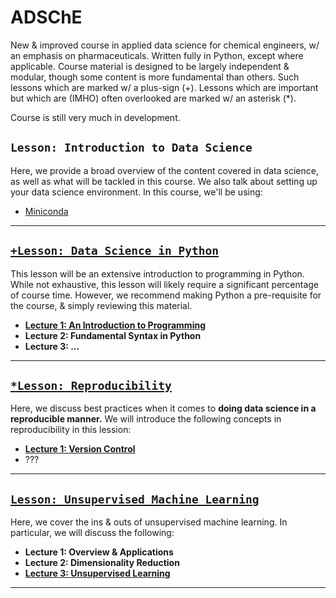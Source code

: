 # ADSChE
New & improved course in applied data science for chemical engineers, w/ an emphasis on pharmaceuticals. 
Written fully in Python, except where applicable. 
Course material is designed to be largely independent & modular, though some content is more fundamental than others.
Such lessons which are marked w/ a plus-sign (+).
Lessons which are important but which are (IMHO) often overlooked are marked w/ an asterisk (*). 

Course is still very much in development. 


## `Lesson: Introduction to Data Science`
Here, we provide a broad overview of the content covered in data science, as well as what will be tackled in this course. 
We also talk about setting up your data science environment. In this course, we'll be using:
- [Miniconda](https://docs.conda.io/en/latest/miniconda.html)

-----

## [`+Lesson: Data Science in Python`](https://github.com/curtispmartin/Education/tree/master/ADSChE/Python)
This lesson will be an extensive introduction to programming in Python. 
While not exhaustive, this lesson will likely require a significant percentage of course time. 
However, we recommend making Python a pre-requisite for the course, & simply reviewing this material.
- [**Lecture 1: An Introduction to Programming**](https://github.com/curtispmartin/Education/tree/master/ADSChE/Python/1-Programming)
- **Lecture 2: Fundamental Syntax in Python**
- **Lecture 3: ...**

-----

## [`*Lesson: Reproducibility`](https://github.com/curtispmartin/Education/tree/master/ADSChE/Reproducibility)
Here, we discuss best practices when it comes to **doing data science in a reproducible manner.** 
We will introduce the following concepts in reproducibility in this lession: 
- [**Lecture 1: Version Control**](https://github.com/curtispmartin/Education/tree/master/ADSChE/Reproducibility/2-VersionControl)
- ??? 

-----

## [`Lesson: Unsupervised Machine Learning`](https://github.com/curtispmartin/Education/tree/master/ADSChE/UnsupervisedLearning)
Here, we cover the ins & outs of unsupervised machine learning. 
In particular, we will discuss the following:
- **Lecture 1: Overview & Applications**
- **Lecture 2: Dimensionality Reduction**
- [**Lecture 3: Unsupervised Learning**](https://github.com/curtispmartin/Education/tree/master/ADSChE/UnsupervisedLearning/3-Clustering)

-----